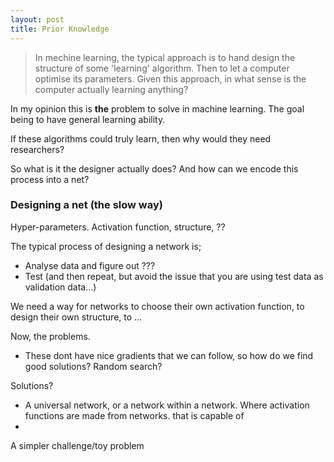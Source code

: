 ```yaml
---
layout: post
title: Prior Knowledge
---
```


> In mechine learning, the typical approach is to hand design the structure of some 'learning' algorithm. Then to let a computer optimise its parameters. Given this approach, in what sense is the computer actually learning anything?


In my opinion this is **the** problem to solve in machine learning. The goal being to have general learning ability.

If these algorithms could truly learn, then why would they need researchers?

So what is it the designer actually does? And how can we encode this process into a net?

### Designing a net (the slow way)

Hyper-parameters. Activation function, structure, ??

The typical process of designing a network is;

* Analyse data and figure out ???
* Test (and then repeat, but avoid the issue that you are using test data as validation data…)





We need a way for networks to choose their own activation function, to design their own structure, to ...

Now, the problems.

* These dont have nice gradients that we can follow, so how do we find good solutions? Random search?


Solutions?

* A universal network, or a network within a network. Where activation functions are made from networks. that is capable of 
* 

A simpler challenge/toy problem